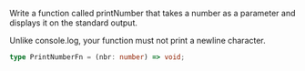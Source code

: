 Write a function called printNumber that takes a number as a parameter and displays it on the standard output.

Unlike console.log, your function must not print a newline character.

```typescript
type PrintNumberFn = (nbr: number) => void;
```
